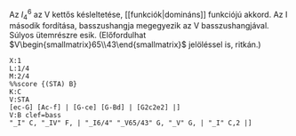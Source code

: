 Az $I^6_4$  az V kettős késleltetése, [[funkciók|domináns]] funkciójú akkord. Az I második fordítása, basszushangja megegyezik az V basszushangjával. Súlyos ütemrészre esik. (Előfordulhat $V\begin{smallmatrix}65\\43\end{smallmatrix}$ jelöléssel is, ritkán.)
```music-abc
X:1 
L:1/4
M:2/4
%%score {(STA) B}
K:C 
V:STA
[ec-G] [Ac-f] | [G-ce] [G-Bd] | [G2c2e2] |]
V:B clef=bass
"_I" C, "_IV" F, | "_I6/4" "_V65/43" G, "_V" G, | "_I" C,2 |]
```